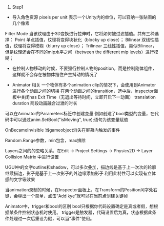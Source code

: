 ﻿1. Step1
- 导入角色资源
pixels per unit 表示一个Unity内的单位，可以容纳一张贴图的几个像素

Filter Mode 当该纹理由于3D变换进行拉伸时，它将如何被过滤插值。共有三种选择：
Point 单点插值，纹理将变得块状化（blocky up close）；
Bilinear 双线性插值，纹理将变得模糊（blurry up close）；
Trilinear 三线性插值，类似Bilinear，但是纹理还会在不同的mip水平之间（between the different mip levels）进行模糊；

- 在控制人物移动的时候，不要强行控制人物的position，而是控制刚体组件，这样就不会存在被物体挡住产生抖动的情况了

- Animator 相关
一个物体有多个animation clip的情况下，会使用到Animator进行各个动画之间的切换
在两个动画之间的transition，选中后，inspector面板中关闭has Exit Time（无退出等待时间，立即开启下一动画）
translation duration 两段动画融合过渡的时长

可以在Animator的Parameters标签中创建变量
例如创建了bool类型的变量，在代码中可以通过anim.SetBool("isMoving", true);语句为该变量赋值

OnBecameInvisible 当gameobject消失在屏幕内触发的事件

Random.Range参数，min包含，max排除

Layers之间的的忽略关系，在Edit -> Project Settings -> Physics2D -> Layer Collision Matrix 中进行设置

UGUI中的文字outline和shadow，可以多次叠加，描边线是基于上一次次的轮廓继续描边，影子是基于上一次影子的外边缘添加影子
利用此特性可以实现有立体感的文字等效果

当animation录制的时候，在Inspector面板上，在Transform的Position问字处右键，会弹出一个菜单，点击“Add kye”就可以在当前点创建关键帧

Animator中，trigger和bool的区别
bool只根据你代码设置确定是真或者假，想根据某条件控制状态机时使用。
trigger是触发器，代码设置后为真，状态根据此条件处理过一次后重设为假，可以当“事件”使用。